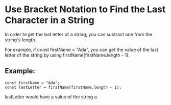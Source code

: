 # Use Bracket Notation to Find the Last Character in a String
In order to get the last letter of a string, you can subtract one from the string's length.

For example, if const firstName = "Ada", you can get the value of the last letter of the string by using firstName[firstName.length - 1].

## Example:
```javasrcipt
const firstName = "Ada";
const lastLetter = firstName[firstName.length - 1];
```
lastLetter would have a value of the string a.
